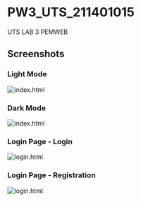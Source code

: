 # PW3_UTS_211401015
UTS LAB 3 PEMWEB

## Screenshots
### Light Mode
![index.html](https://github.com/Pieter-T-211401015/PW3_UTS_211401015/blob/master/Screenshots/Main%20Page%20-%20Light%20Mode.png?raw=true)

### Dark Mode
![index.html](https://github.com/Pieter-T-211401015/PW3_UTS_211401015/blob/master/Screenshots/Main%20Page%20-%20Dark%20Mode.png?raw=true)

### Login Page - Login
![login.html](https://raw.githubusercontent.com/Pieter-T-211401015/PW3_UTS_211401015/master/Screenshots/Login%20Page%20-%20Login.png)

### Login Page - Registration
![login.html](https://raw.githubusercontent.com/Pieter-T-211401015/PW3_UTS_211401015/master/Screenshots/Login%20Page%20-%20Registration.png)
